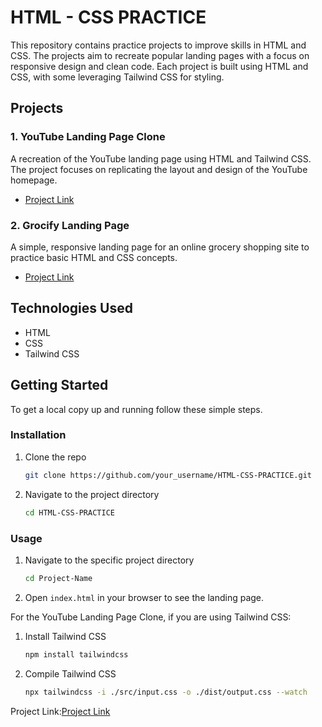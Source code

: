 # HTML - CSS PRACTICE

This repository contains practice projects to improve skills in HTML and CSS. The projects aim to recreate popular landing pages with a focus on responsive design and clean code. Each project is built using HTML and CSS, with some leveraging Tailwind CSS for styling.

## Projects

### 1. YouTube Landing Page Clone
A recreation of the YouTube landing page using HTML and Tailwind CSS. The project focuses on replicating the layout and design of the YouTube homepage.

- [Project Link](https://github.com/tarun05rawat/HTML-CSS-Practice/tree/main/youtube-project)

### 2. Grocify Landing Page
A simple, responsive landing page for an online grocery shopping site to practice basic HTML and CSS concepts.

- [Project Link](https://github.com/tarun05rawat/HTML-CSS-Practice/tree/main/grocify-landing-page)

## Technologies Used

- HTML
- CSS
- Tailwind CSS

## Getting Started

To get a local copy up and running follow these simple steps.

### Installation

1. Clone the repo
   ```sh
   git clone https://github.com/your_username/HTML-CSS-PRACTICE.git
   ```
2. Navigate to the project directory
   ```sh
   cd HTML-CSS-PRACTICE
   ```

### Usage

1. Navigate to the specific project directory
   ```sh
   cd Project-Name
   ```
2. Open `index.html` in your browser to see the landing page.

For the YouTube Landing Page Clone, if you are using Tailwind CSS:
1. Install Tailwind CSS
   ```sh
   npm install tailwindcss
   ```
2. Compile Tailwind CSS
   ```sh
   npx tailwindcss -i ./src/input.css -o ./dist/output.css --watch
   ```

Project Link:[Project Link](https://github.com/tarun05rawat/HTML-CSS-Practice/tree/main)
